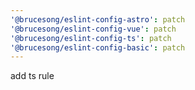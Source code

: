 ```yaml
---
'@brucesong/eslint-config-astro': patch
'@brucesong/eslint-config-vue': patch
'@brucesong/eslint-config-ts': patch
'@brucesong/eslint-config-basic': patch
---
```


add ts rule
